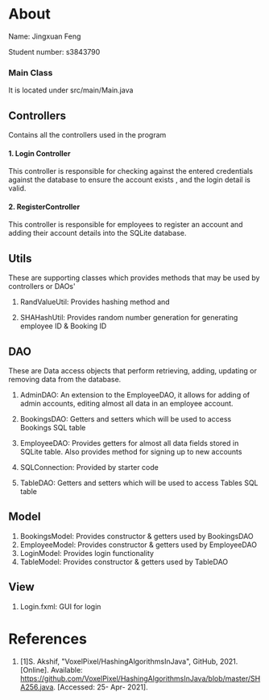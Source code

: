 # About
Name: Jingxuan Feng

Student number: s3843790
### Main Class
It is located under src/main/Main.java

## Controllers
Contains all the controllers used in the program
#### 1. Login Controller
This controller is responsible for checking against the entered credentials against the database to ensure the account 
exists , and the login detail is valid. 
#### 2. RegisterController
This controller is responsible for employees to register an account and adding their account details into the SQLite
database. 

## Utils
These are supporting classes which provides methods that may be used by controllers or DAOs'
1. RandValueUtil: Provides hashing method and
   
2. SHAHashUtil: Provides random number generation for generating employee ID & Booking ID

## DAO
These are Data access objects that perform retrieving, adding, updating or removing data from the database. 
1. AdminDAO: An extension to the EmployeeDAO, it allows for adding of admin accounts, editing almost all data in an 
   employee account.
   
2. BookingsDAO: Getters and setters which will be used to access Bookings SQL table
   
3. EmployeeDAO: Provides getters for almost all data fields stored in SQLite table. Also provides method for signing up
to new accounts
   
4. SQLConnection: Provided by starter code

5. TableDAO: Getters and setters which will be used to access Tables SQL table

## Model
1. BookingsModel: Provides constructor & getters used by BookingsDAO
2. EmployeeModel: Provides constructor & getters used by EmployeeDAO 
3. LoginModel: Provides login functionality
4. TableModel: Provides constructor & getters used by TableDAO
## View
1. Login.fxml: GUI for login

# References
1. [1]S. Akshif, "VoxelPixel/HashingAlgorithmsInJava", GitHub, 2021. [Online]. Available: 
   https://github.com/VoxelPixel/HashingAlgorithmsInJava/blob/master/SHA256.java. [Accessed: 25- Apr- 2021].

   
